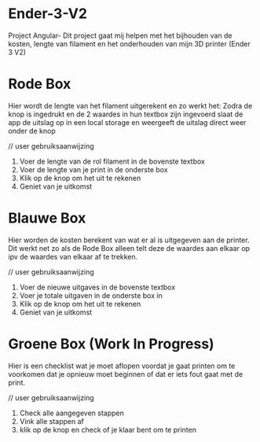 # Ender-3-V2
Project Angular-
Dit project gaat mij helpen met het bijhouden van de kosten, lengte van filament en het onderhouden van mijn 3D printer (Ender 3 V2)

# Rode Box
Hier wordt de lengte van het filament uitgerekent en zo werkt het:
Zodra de knop is ingedrukt en de 2 waardes in hun textbox zijn ingevoerd slaat de app de uitslag op in een local storage en weergeeft de uitslag
direct weer onder de knop

// user gebruiksaanwijzing
1. Voer de lengte van de rol filament in de bovenste textbox
2. Voer de lengte van je print in de onderste box
3. Klik op de knop om het uit te rekenen
4. Geniet van je uitkomst

# Blauwe Box
Hier worden de kosten berekent van wat er al is uitgegeven aan de printer. Dit werkt net zo als de Rode Box alleen telt deze de waardes aan elkaar op ipv
de waardes van elkaar af te trekken.

// user gebruiksaanwijzing
1. Voer de nieuwe uitgaves in de bovenste textbox 
2. Voer je totale uitgaven in de onderste box in
3. Klik op de knop om het uit te rekenen
4. Geniet van je uitkomst

# Groene Box (Work In Progress)
Hier is een checklist wat je moet aflopen voordat je gaat printen om te voorkomen dat je opnieuw moet beginnen of dat er iets fout gaat met de print.

// user gebruiksaanwijzing
1. Check alle aangegeven stappen
2. Vink alle stappen af
3. klik op de knop en check of je klaar bent om te printen
